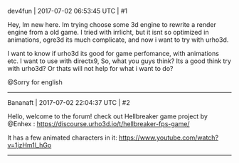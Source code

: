 dev4fun | 2017-07-02 06:53:45 UTC | #1

Hey, Im new here. Im trying choose some 3d engine to rewrite a render engine from a old game. I tried with irrlicht, but it isnt so optimized in animations, ogre3d its much complicate, and now i want to try with urho3d.

I want to know if urho3d its good for game perfomance, with animations etc. I want to use with directx9, So, what you guys think? Its a good think try with urho3d? Or thats will not help for what i want to do?

@Sorry for english

-------------------------

Bananaft | 2017-07-02 22:04:37 UTC | #2

Hello, welcome to the forum!
check out Hellbreaker game project by @Enhex :
https://discourse.urho3d.io/t/hellbreaker-fps-game/

It has a few animated characters in it:
https://www.youtube.com/watch?v=1jzHm1l_hGo

-------------------------

